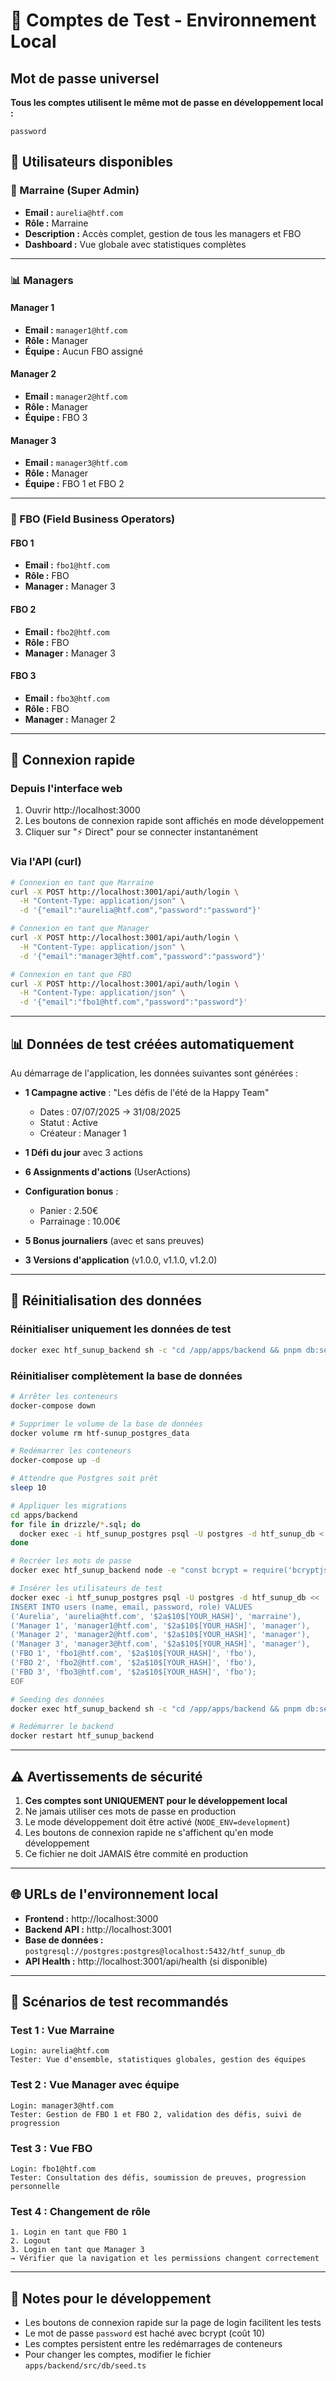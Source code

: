 # 🔐 Comptes de Test - Environnement Local

## Mot de passe universel

**Tous les comptes utilisent le même mot de passe en développement local :**

```
password
```

## 👥 Utilisateurs disponibles

### 👑 Marraine (Super Admin)

- **Email :** `aurelia@htf.com`
- **Rôle :** Marraine
- **Description :** Accès complet, gestion de tous les managers et FBO
- **Dashboard :** Vue globale avec statistiques complètes

---

### 📊 Managers

#### Manager 1

- **Email :** `manager1@htf.com`
- **Rôle :** Manager
- **Équipe :** Aucun FBO assigné

#### Manager 2

- **Email :** `manager2@htf.com`
- **Rôle :** Manager
- **Équipe :** FBO 3

#### Manager 3

- **Email :** `manager3@htf.com`
- **Rôle :** Manager
- **Équipe :** FBO 1 et FBO 2

---

### 👤 FBO (Field Business Operators)

#### FBO 1

- **Email :** `fbo1@htf.com`
- **Rôle :** FBO
- **Manager :** Manager 3

#### FBO 2

- **Email :** `fbo2@htf.com`
- **Rôle :** FBO
- **Manager :** Manager 3

#### FBO 3

- **Email :** `fbo3@htf.com`
- **Rôle :** FBO
- **Manager :** Manager 2

---

## 🎯 Connexion rapide

### Depuis l'interface web

1. Ouvrir http://localhost:3000
2. Les boutons de connexion rapide sont affichés en mode développement
3. Cliquer sur "⚡ Direct" pour se connecter instantanément

### Via l'API (curl)

```bash
# Connexion en tant que Marraine
curl -X POST http://localhost:3001/api/auth/login \
  -H "Content-Type: application/json" \
  -d '{"email":"aurelia@htf.com","password":"password"}'

# Connexion en tant que Manager
curl -X POST http://localhost:3001/api/auth/login \
  -H "Content-Type: application/json" \
  -d '{"email":"manager3@htf.com","password":"password"}'

# Connexion en tant que FBO
curl -X POST http://localhost:3001/api/auth/login \
  -H "Content-Type: application/json" \
  -d '{"email":"fbo1@htf.com","password":"password"}'
```

---

## 📊 Données de test créées automatiquement

Au démarrage de l'application, les données suivantes sont générées :

- **1 Campagne active** : "Les défis de l'été de la Happy Team"

  - Dates : 07/07/2025 → 31/08/2025
  - Statut : Active
  - Créateur : Manager 1

- **1 Défi du jour** avec 3 actions
- **6 Assignments d'actions** (UserActions)
- **Configuration bonus** :
  - Panier : 2.50€
  - Parrainage : 10.00€
- **5 Bonus journaliers** (avec et sans preuves)
- **3 Versions d'application** (v1.0.0, v1.1.0, v1.2.0)

---

## 🔄 Réinitialisation des données

### Réinitialiser uniquement les données de test

```bash
docker exec htf_sunup_backend sh -c "cd /app/apps/backend && pnpm db:seed"
```

### Réinitialiser complètement la base de données

```bash
# Arrêter les conteneurs
docker-compose down

# Supprimer le volume de la base de données
docker volume rm htf-sunup_postgres_data

# Redémarrer les conteneurs
docker-compose up -d

# Attendre que Postgres soit prêt
sleep 10

# Appliquer les migrations
cd apps/backend
for file in drizzle/*.sql; do
  docker exec -i htf_sunup_postgres psql -U postgres -d htf_sunup_db < "$file"
done

# Recréer les mots de passe
docker exec htf_sunup_backend node -e "const bcrypt = require('bcryptjs'); console.log(bcrypt.hashSync('password', 10));"

# Insérer les utilisateurs de test
docker exec -i htf_sunup_postgres psql -U postgres -d htf_sunup_db << 'EOF'
INSERT INTO users (name, email, password, role) VALUES
('Aurelia', 'aurelia@htf.com', '$2a$10$[YOUR_HASH]', 'marraine'),
('Manager 1', 'manager1@htf.com', '$2a$10$[YOUR_HASH]', 'manager'),
('Manager 2', 'manager2@htf.com', '$2a$10$[YOUR_HASH]', 'manager'),
('Manager 3', 'manager3@htf.com', '$2a$10$[YOUR_HASH]', 'manager'),
('FBO 1', 'fbo1@htf.com', '$2a$10$[YOUR_HASH]', 'fbo'),
('FBO 2', 'fbo2@htf.com', '$2a$10$[YOUR_HASH]', 'fbo'),
('FBO 3', 'fbo3@htf.com', '$2a$10$[YOUR_HASH]', 'fbo');
EOF

# Seeding des données
docker exec htf_sunup_backend sh -c "cd /app/apps/backend && pnpm db:seed"

# Redémarrer le backend
docker restart htf_sunup_backend
```

---

## ⚠️ Avertissements de sécurité

1. **Ces comptes sont UNIQUEMENT pour le développement local**
2. Ne jamais utiliser ces mots de passe en production
3. Le mode développement doit être activé (`NODE_ENV=development`)
4. Les boutons de connexion rapide ne s'affichent qu'en mode développement
5. Ce fichier ne doit JAMAIS être commité en production

---

## 🌐 URLs de l'environnement local

- **Frontend :** http://localhost:3000
- **Backend API :** http://localhost:3001
- **Base de données :** `postgresql://postgres:postgres@localhost:5432/htf_sunup_db`
- **API Health :** http://localhost:3001/api/health (si disponible)

---

## 🧪 Scénarios de test recommandés

### Test 1 : Vue Marraine

```
Login: aurelia@htf.com
Tester: Vue d'ensemble, statistiques globales, gestion des équipes
```

### Test 2 : Vue Manager avec équipe

```
Login: manager3@htf.com
Tester: Gestion de FBO 1 et FBO 2, validation des défis, suivi de progression
```

### Test 3 : Vue FBO

```
Login: fbo1@htf.com
Tester: Consultation des défis, soumission de preuves, progression personnelle
```

### Test 4 : Changement de rôle

```
1. Login en tant que FBO 1
2. Logout
3. Login en tant que Manager 3
→ Vérifier que la navigation et les permissions changent correctement
```

---

## 📝 Notes pour le développement

- Les boutons de connexion rapide sur la page de login facilitent les tests
- Le mot de passe `password` est haché avec bcrypt (coût 10)
- Les comptes persistent entre les redémarrages de conteneurs
- Pour changer les comptes, modifier le fichier `apps/backend/src/db/seed.ts`
